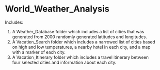 # World_Weather_Analysis

Includes:
1) A Weather_Database folder which includes a list of cities that was generated from 2000 randomly generated latitudes and longitudes.
2) A Vacation_Search folder which includes a narrowed list of cities based on high and low temperatures, a nearby hotel in each city, and a map with a marker of each city.
3) A Vacation_Itinerary folder which includes a travel itinerary between four selected cities and information about each city.
